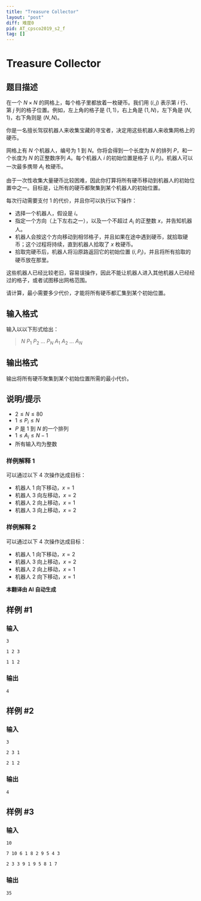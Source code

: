 ```yaml
---
title: "Treasure Collector"
layout: "post"
diff: 难度0
pid: AT_cpsco2019_s2_f
tag: []
---
```


# Treasure Collector

## 题目描述

在一个 $N \times N$ 的网格上，每个格子里都放着一枚硬币。我们用 $(i, j)$ 表示第 $i$ 行、第 $j$ 列的格子位置。例如，左上角的格子是 $(1, 1)$，右上角是 $(1, N)$，左下角是 $(N, 1)$，右下角则是 $(N, N)$。

你是一名擅长驾驭机器人来收集宝藏的寻宝者，决定用这些机器人来收集网格上的硬币。

网格上有 $N$ 个机器人，编号为 $1$ 到 $N$。你将会得到一个长度为 $N$ 的排列 $P$，和一个长度为 $N$ 的正整数序列 $A$。每个机器人 $i$ 的初始位置是格子 $(i, P_i)$。机器人可以一次最多携带 $A_i$ 枚硬币。

由于一次性收集大量硬币比较困难，因此你打算将所有硬币移动到机器人的初始位置中之一。目标是，让所有的硬币都聚集到某个机器人的初始位置。

每次行动需要支付 $1$ 的代价，并且你可以执行以下操作：

- 选择一个机器人，假设是 $i$。
- 指定一个方向（上下左右之一），以及一个不超过 $A_i$ 的正整数 $x$，并告知机器人。
- 机器人会按这个方向移动到相邻格子，并且如果在途中遇到硬币，就拾取硬币；这个过程将持续，直到机器人拾取了 $x$ 枚硬币。
- 拾取完硬币后，机器人将沿原路返回它的初始位置 $(i, P_i)$，并且将所有拾取的硬币放在那里。

这些机器人已经比较老旧，容易误操作，因此不能让机器人进入其他机器人已经经过的格子，或者试图移出网格范围。

请计算，最小需要多少代价，才能将所有硬币都汇集到某个初始位置。

## 输入格式

输入以以下形式给出：

> $N$ $P_1\ P_2\ \ldots\ P_N$ $A_1\ A_2\ \ldots\ A_N$

## 输出格式

输出将所有硬币聚集到某个初始位置所需的最小代价。

## 说明/提示

- $2 \le N \le 80$
- $1 \le P_i \le N$
- $P$ 是 $1$ 到 $N$ 的一个排列
- $1 \le A_i \le N-1$
- 所有输入均为整数

### 样例解释 1

可以通过以下 $4$ 次操作达成目标：
- 机器人 $1$ 向下移动，$x=1$
- 机器人 $3$ 向左移动，$x=2$
- 机器人 $2$ 向上移动，$x=1$
- 机器人 $3$ 向上移动，$x=2$

### 样例解释 2

可以通过以下 $4$ 次操作达成目标：
- 机器人 $1$ 向下移动，$x=2$
- 机器人 $3$ 向上移动，$x=2$
- 机器人 $2$ 向上移动，$x=1$
- 机器人 $2$ 向下移动，$x=1$

 **本翻译由 AI 自动生成**

## 样例 #1

### 输入

```
3
1 2 3
1 1 2
```

### 输出

```
4
```

## 样例 #2

### 输入

```
3
2 3 1
2 1 2
```

### 输出

```
4
```

## 样例 #3

### 输入

```
10
7 10 6 1 8 2 9 5 4 3
2 3 3 9 1 9 5 8 1 7
```

### 输出

```
35
```

